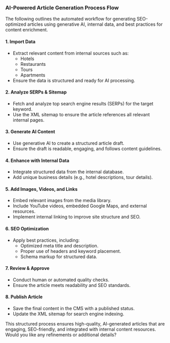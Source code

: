 ### AI-Powered Article Generation Process Flow

The following outlines the automated workflow for generating SEO-optimized articles using generative AI, internal data, and best practices for content enrichment.

#### **1. Import Data**
   - Extract relevant content from internal sources such as:
     - Hotels
     - Restaurants
     - Tours
     - Apartments
   - Ensure the data is structured and ready for AI processing.

#### **2. Analyze SERPs & Sitemap**
   - Fetch and analyze top search engine results (SERPs) for the target keyword.
   - Use the XML sitemap to ensure the article references all relevant internal pages.

#### **3. Generate AI Content**
   - Use generative AI to create a structured article draft.
   - Ensure the draft is readable, engaging, and follows content guidelines.

#### **4. Enhance with Internal Data**
   - Integrate structured data from the internal database.
   - Add unique business details (e.g., hotel descriptions, tour details).

#### **5. Add Images, Videos, and Links**
   - Embed relevant images from the media library.
   - Include YouTube videos, embedded Google Maps, and external resources.
   - Implement internal linking to improve site structure and SEO.

#### **6. SEO Optimization**
   - Apply best practices, including:
     - Optimized meta title and description.
     - Proper use of headers and keyword placement.
     - Schema markup for structured data.

#### **7. Review & Approve**
   - Conduct human or automated quality checks.
   - Ensure the article meets readability and SEO standards.

#### **8. Publish Article**
   - Save the final content in the CMS with a published status.
   - Update the XML sitemap for search engine indexing.

This structured process ensures high-quality, AI-generated articles that are engaging, SEO-friendly, and integrated with internal content resources. Would you like any refinements or additional details?